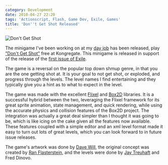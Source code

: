 ```yaml
---
category: Development
date: 2010-04-27 22:20
tags: 'Actionscript, Flash, Game Dev, Exile, Games'
title: 'Don''t Get Shot Released'
---
```


![Don't Get Shot](http://media.bensnider.com/images/dgs_snap1.png)

The minigame I've been working on at my [day job](http://ournewgame.com)
has been released, play ["Don't Get
Shot"](http://www.kongregate.com/games/OurNewGame/dont-get-shot-issue-1?referrer=OurNewGame)
free at Kongregate. This minigame is released in support of the release
of the [first issue of Exile](http://ournewgame.com/buy-exile/).

The game is a reversal on the popular top down shmup genre, in that you
are the one getting shot at. It is your goal to not get shot, or
exploded, and progress through the levels. The level names I find
entertaining and they typically give you a hint as to what to expect in
the level.

The game was made with the excellent [Flixel](http://flixel.org/) and
[Box2D](http://box2dflash.sourceforge.net/) libraries. It is a
successful hybrid between the two, leveraging the Flixel framework for
its great sprite animation, state management, and quick rendering, while
using the accurate physics and collision features of the Box2D project.
The integration was actually a great deal simpler than I thought it was
going to be, which is like icing on the cake given all the features now
available. These features coupled with a simple editor and an xml level
format made it easy to turn out lots of great levels, which you can look
forward to in future issue releases.

The game's artwork was done by [Dave
Will](http://www.linkedin.com/pub/david-will/8/688/451), the original
concept was created by [Ran
Flasterstein](http://www.linkedin.com/in/ranflash), and the levels were
done by [Jay Treuhaft](http://www.jaytreuhaft.com/) and Fred Dinovo.
